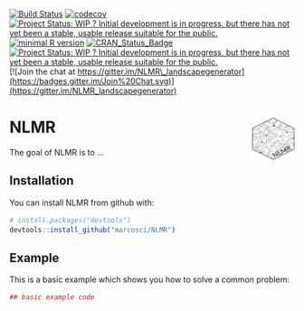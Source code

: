 
<!-- README.md is generated from README.Rmd. Please edit that file -->
[![Build Status](https://travis-ci.com/marcosci/NLMR.svg?token=jEyKPuKzrFUKtpg4pK2t&branch=master)](https://travis-ci.com/marcosci/NLMR) [![codecov](https://codecov.io/gh/marcosci/NLMR/branch/master/graph/badge.svg?token=MKCm2fVrDa)](https://codecov.io/gh/marcosci/NLMR) [![Project Status: WIP ? Initial development is in progress, but there has not yet been a stable, usable release suitable for the public.](http://www.repostatus.org/badges/latest/wip.svg)](http://www.repostatus.org/#wip) [![minimal R version](https://img.shields.io/badge/R%3E%3D-3.1.0-6666ff.svg)](https://cran.r-project.org/) [![CRAN\_Status\_Badge](http://www.r-pkg.org/badges/version/eNLMR)](https://cran.r-project.org/package=eNLMR) [![Project Status: WIP ? Initial development is in progress, but there has not yet been a stable, usable release suitable for the public.](http://www.repostatus.org/badges/latest/wip.svg)](http://www.repostatus.org/#wip) [![Join the chat at https://gitter.im/NLMR\_landscapegenerator](https://badges.gitter.im/Join%20Chat.svg)](https://gitter.im/NLMR_landscapegenerator)

NLMR <img src="man/figures/logo.png" align="right"  height="75" width="75" />
=============================================================================

The goal of NLMR is to ...

Installation
------------

You can install NLMR from github with:

``` r
# install.packages("devtools")
devtools::install_github("marcosci/NLMR")
```

Example
-------

This is a basic example which shows you how to solve a common problem:

``` r
## basic example code
```
